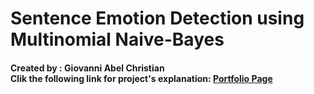 <h1>Sentence Emotion Detection using Multinomial Naive-Bayes
    
<h4>Created by : Giovanni Abel Christian<br>
Clik the following link for project's explanation:
        <a href="https://react-porto-giovanniabels-projects.vercel.app/project_sentence_emotion"
            >Portfolio Page</a
        >